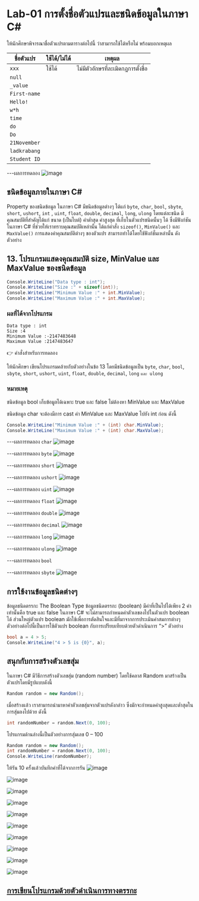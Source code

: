 # Lab-01 การตั้งชื่อตัวแปรและชนิดข้อมูลในภาษา C\#


 ให้นักศึกษาพิจารณาชื่อตัวแปรตามตารางต่อไปนี้ ว่าสามารถใช้ได้หรือไม่ พร้อมบอกเหตุผล

| ชื่อตัวแปร | ใช้ได้/ไม่ได้ | เหตุผล|
|--|--|--|
| `xxx`     | ใช้ได้ | ไม่มีตัวอักษรที่ละเมิดกฎการตั้งชื่อ |
| `null` | | |
| `_value` | | |
| `First-name`| | |
| `Hello!` | | |
| `w*h` | | |
| `time` | | |
| `do` | | |
| `Do` | | |
| `21November`| | |
| `ladkrabang`| | |
| `Student ID`| | |


---ผลการทดลอง
![image](https://github.com/SuphawadiP/03376836-OOP-2566-Lab-01/assets/144196049/e2ea1155-7a5b-46d5-bc07-195900028e2c)

## ชนิดข้อมูลภายในภาษา C\#

Property ของชนิดข้อมูล ในภาษา C# มีชนิดข้อมูลต่างๆ ได้แก่ `byte`, `char`, `bool`, `sbyte`, `short`, `ushort`, `int` , `uint`, `float`, `double`, `decimal`, `long`, `ulong` โดยแต่ละชนิด มีคุณสมบัติที่สำคัญได้แก่ ขนาด (เป็นไบต์) ค่าต่ำสุด ค่าสูงสุด ที่เก็บในตัวแปรชนิดนั้นๆ ได้ ซึ่งมีฟังก์ชันในภาษา C# ที่ช่วยให้เราทราบคุณสมบัติเหล่านั้น ได้แก่คำสั่ง `sizeof()`, `MinValue()` และ `MaxValue()` การแสดงค่าคุณสมบัติต่างๆ ของตัวแปร สามารถทำได้โดยใช้ฟังก์ชั่นเหล่านั้น ดังตัวอย่าง

## 13. โปรแกรมแสดงคุณสมบัติ size, MinValue และ MaxValue ของชนิดข้อมูล

```csharp
Console.WriteLine("Data type : int");
Console.WriteLine("Size :" + sizeof(int));
Console.WriteLine("Minimum Value :" + int.MinValue);
Console.WriteLine("Maximum Value :" + int.MaxValue);
```

### ผลที่ได้จากโปรแกรม

```text
Data type : int
Size :4
Minimum Value :-2147483648
Maximum Value :2147483647
```

👉 คำสั่งสำหรับการทดลอง  

ให้นักศึกษา เขียนโปรแกรมคล้ายกับตัวอย่างในข้อ 13 โดยมีชนิดข้อมูลเป็น `byte`, `char`, `bool`, `sbyte`, `short`, `ushort`, `uint`, `float`, `double`, `decimal`, `long` `และ ulong`  

### หมายเหตุ

ชนิดข้อมูล bool เก็บข้อมูลได้เฉพาะ true และ false ไม่ต้องหา MinValue และ MaxValue

ชนิดข้อมูล char จะต้องมีการ cast ค่า MinValue และ MaxValue ไปยัง int ก่อน ดังนี้

```csharp
Console.WriteLine("Minimum Value :" + (int) char.MinValue);
Console.WriteLine("Maximum Value :" + (int) char.MaxValue);
```
---ผลการทดลอง `char`
![image](https://github.com/SuphawadiP/03376836-OOP-2566-Lab-01/assets/144196049/c2c29cdf-cf8c-4b13-b6fa-35c3ccfb0b10)

---ผลการทดลอง `byte`
![image](https://github.com/SuphawadiP/03376836-OOP-2566-Lab-01/assets/144196049/d8b209a1-1a20-4967-93a0-d5d65b7109e8)

---ผลการทดลอง `short`
![image](https://github.com/SuphawadiP/03376836-OOP-2566-Lab-01/assets/144196049/f36bb604-9c63-419e-a6ec-98df47ad0399)
 
---ผลการทดลอง `ushort`
![image](https://github.com/SuphawadiP/03376836-OOP-2566-Lab-01/assets/144196049/ba87f46d-8454-4466-a78b-0db95e1af5ad)

---ผลการทดลอง `uint`
![image](https://github.com/SuphawadiP/03376836-OOP-2566-Lab-01/assets/144196049/59ae3da3-da86-4b5f-a8a1-f9c356b56cb9)

---ผลการทดลอง `float`
![image](https://github.com/SuphawadiP/03376836-OOP-2566-Lab-01/assets/144196049/81d15b4d-0684-43b0-ae3c-ba33e9b7302d)
 
---ผลการทดลอง `double`
![image](https://github.com/SuphawadiP/03376836-OOP-2566-Lab-01/assets/144196049/bb2792d0-9fa6-4fd6-add3-4866125fbce7)
 
---ผลการทดลอง `decimal`
![image](https://github.com/SuphawadiP/03376836-OOP-2566-Lab-01/assets/144196049/8b1f27b4-9852-4a84-8ba6-c382756e663b)
 
---ผลการทดลอง `long`
![image](https://github.com/SuphawadiP/03376836-OOP-2566-Lab-01/assets/144196049/76db6e0f-da61-4c00-b46e-7cd2d96a9549)

---ผลการทดลอง `ulong`
![image](https://github.com/SuphawadiP/03376836-OOP-2566-Lab-01/assets/144196049/edc783c2-9940-4393-a7d2-226c3666fb66)

---ผลการทดลอง `bool`

---ผลการทดลอง `sbyte`
![image](https://github.com/SuphawadiP/03376836-OOP-2566-Lab-01/assets/144196049/16e3ba85-e165-4ce7-87a8-8c71fd1be910)


## การใช้งานข้อมูลชนิดต่างๆ

ข้อมูลชนิดตรรกะ The Boolean Type
ข้อมูลชนิดตรรกะ (boolean) มีค่าที่เป็นไปได้เพียง 2 ค่าเท่านั้นคือ true และ false ในภาษา C# จะไม่สามารถกำหนดค่าตัวเลขลงไปในตัวแปร boolean ได้ ส่วนใหญ่ตัวแปร boolean มักใช้เพื่อการตัดสินใจและมีที่มาจากการประเมินค่าสมการต่างๆ ตัวอย่างต่อไปนี้เป็นการใช้ตัวแปร boolean กับการเปรียบเทียบด้วยตัวดำเนินการ “>”
ตัวอย่าง

```csharp
bool a = 4 > 5;
Console.WriteLine("4 > 5 is {0}", a);
```

## สนุกกับการสร้างตัวเลขสุ่ม

ในภาษา C# มีวิธีการสร้างตัวเลขสุ่ม (random number) โดยใช้คลาส Random มาสร้างเป็นตัวแปรโดยมีรูปแบบดังนี้

```csharp
Random random = new Random();
```

เมื่อสร้างแล้ว เราสามารถนำมาหาค่าตัวเลขสุ่มจากตัวแปรดังกล่าว ซึ่งมักจะกำหนดค่าสูงสุดและต่ำสุดในการสุ่มลงไปด้วย ดังนี้

```csharp
int randomNumber = random.Next(0, 100);
```

โปรแกรมด้านล่างนี้เป็นตัวอย่างการสุ่มเลข 0 – 100

```csharp
Random random = new Random();
int randomNumber = random.Next(0, 100);
Console.WriteLine(randomNumber);
```
 
ให้รัน 10 ครั้งแล้วบันทึกค่าที่ได้จากการรัน
![image](https://github.com/SuphawadiP/03376836-OOP-2566-Lab-01/assets/144196049/4c26afdc-f410-468a-a209-86f6135ac7de)

![image](https://github.com/SuphawadiP/03376836-OOP-2566-Lab-01/assets/144196049/fdd70943-a075-4e60-a29b-fbbbabf08d76)

![image](https://github.com/SuphawadiP/03376836-OOP-2566-Lab-01/assets/144196049/bebd5427-f58e-4ef4-99ca-f2e2ab086655)

![image](https://github.com/SuphawadiP/03376836-OOP-2566-Lab-01/assets/144196049/7d43f31b-0c16-403d-82c6-b2df89145ddb)

![image](https://github.com/SuphawadiP/03376836-OOP-2566-Lab-01/assets/144196049/7be25402-63ec-4337-8083-7547403c2de1)

![image](https://github.com/SuphawadiP/03376836-OOP-2566-Lab-01/assets/144196049/8c1b4d3b-34d2-4ad7-9d91-b039cb506df9)

![image](https://github.com/SuphawadiP/03376836-OOP-2566-Lab-01/assets/144196049/d3b0bce7-58c9-4346-8691-c72e1b8ef94a)

![image](https://github.com/SuphawadiP/03376836-OOP-2566-Lab-01/assets/144196049/f895d011-d8fe-4daf-8c3e-6cf527e65f97)

![image](https://github.com/SuphawadiP/03376836-OOP-2566-Lab-01/assets/144196049/b307f37c-1aee-4f7b-8fed-be41dff41966)

![image](https://github.com/SuphawadiP/03376836-OOP-2566-Lab-01/assets/144196049/9d5cb4cf-d5bd-4f29-8a2b-d552f4fb9cab)

## [การเขียนโปรแกรมด้วยตัวดำเนินการทางตรรกะ](./Lab-01-part-14.md)
